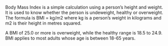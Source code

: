 Body Mass Index is a simple calculation using a person’s height and weight. It is used to know whether the person is undeweight, healthy or overweight. The formula is BMI = kg/m2 where kg is a person’s weight in kilograms and m2 is their height in metres squared.

A BMI of 25.0 or more is overweight, while the healthy range is 18.5 to 24.9. BMI applies to most adults whose age is between 18-65 years.
